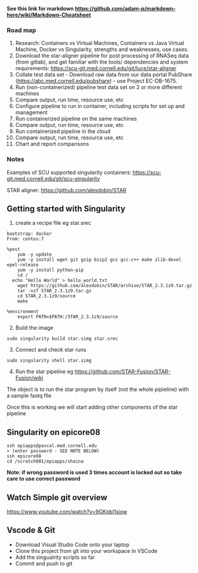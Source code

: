**See this link for markdown https://github.com/adam-p/markdown-here/wiki/Markdown-Cheatsheet**

### Road map
1. Research: Containers vs Virtual Machines, Containers vs Java Virtual Machine, Docker vs Singularity, strengths and weaknesses, use cases.
1. Download the star-aligner pipeline for post processing of RNASeq data (from gitlab), and get familiar with the tools/ dependencies and system requirements: https://scu-git.med.cornell.edu/git/luce/star-aligner
1. Collate test data set - Download raw data from our data portal PubShare (https://abc.med.cornell.edu/pubshare) - use Project EC-DB-1675.
1. Run (non-containerized) pipeline test data set on 2 or more different machines
1. Compare output, run time, resource use, etc
1. Configure pipeline to run in container, including scripts for set up and management
1. Run containerized pipeline on the same machines
1. Compare output, run time, resource use, etc
1. Run containerized pipeline in the cloud
1. Compare output, run time, resource use, etc
1. Chart and report comparisons

### Notes
Examples of SCU supported singularity containers: https://scu-git.med.cornell.edu/git/scu-singularity

STAR aligner: https://github.com/alexdobin/STAR



## Getting started with Singularity

1. create a recipe file eg star.srec

```
bootstrap: docker
From: centos:7

%post
	yum -y update
	yum -y install wget git gzip bzip2 gcc gcc-c++ make zlib-devel epel-release
	yum -y install python-pip
	cd /
  echo "Hello World" > hello_world.txt
	wget https://github.com/alexdobin/STAR/archive/STAR_2.3.1z9.tar.gz
	tar -xzf STAR_2.3.1z9.tar.gz
	cd STAR_2.3.1z9/source
	make
	
%environment
	export PATH=$PATH:/STAR_2.3.1z9/source
```

2. Build the image

```
sudo singularity build star.simg star.srec
```

3. Connect and check star runs
```
sudo singularity shell star.simg
```

4. Run the star pipeline
eg https://github.com/STAR-Fusion/STAR-Fusion/wiki

The object is to run the star program by itself (not the whole pipieline) with a sample fastq file

Once this is working we will start adding other components of the star pipeline



## Singularity on epicore08

```
ssh epiapps@pascal.med.cornell.edu
> (enter password - SEE NOTE BELOW)
ssh epicore08
cd /scratch001/epiapps/shaina
```
**Note: if wrong password is used 3 times account is locked out so take care to use correct password** 

## Watch Simple git overview
https://www.youtube.com/watch?v=9GKpbI1siow

## Vscode & Git
* Download Visual Studio Code onto your laptop
* Clone this project from git into your workspace in VSCode
* Add the singualrity scripts so far
* Commit and push to git







